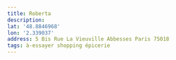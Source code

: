 ```yaml
---
title: Roberta
description:
lat: '48.8846968'
lon: '2.339037'
address: 5 Bis Rue La Vieuville Abbesses Paris 75018
tags: à-essayer shopping épicerie
---
```

